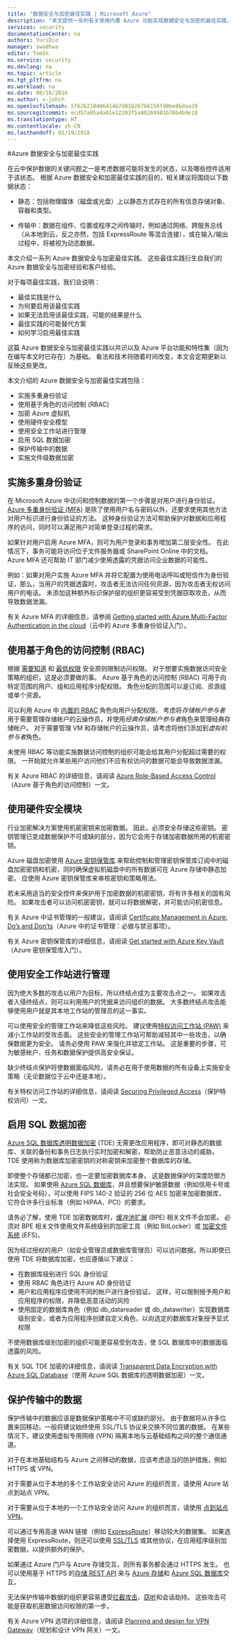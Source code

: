 ```yaml
---
title: "数据安全与加密最佳实践 | Microsoft Azure"
description: "本文提供一系列有关使用内置 Azure 功能实现数据安全与加密的最佳实践。"
services: security
documentationCenter: na
authors: YuriDio
manager: swadhwa
editor: TomSh
ms.service: security
ms.devlang: na
ms.topic: article
ms.tgt_pltfrm: na
ms.workload: na
ms.date: 08/16/2016
ms.author: v-johch
ms.openlocfilehash: 5f626210406414b7d01b267b6156fd0be8bdaa39
ms.sourcegitcommit: ecd57a05a4a01e12203f5a80269981b76b4b9e18
ms.translationtype: HT
ms.contentlocale: zh-CN
ms.lasthandoff: 01/19/2018
---
```

#<a name="azure-data-security-and-encryption-best-practices"></a>Azure 数据安全与加密最佳实践

在云中保护数据的关键问题之一是考虑数据可能将发生的状态，以及哪些控件适用于该状态。 根据 Azure 数据安全和加密最佳实践的目的，相关建议将围绕以下数据状态：

- 静态：包括物理媒体（磁盘或光盘）上以静态方式存在的所有信息存储对象、容器和类型。

- 传输中：数据在组件、位置或程序之间传输时，例如通过网络、跨服务总线（从本地到云，反之亦然，包括 ExpressRoute 等混合连接），或在输入/输出过程中，将被视为动态数据。

本文介绍一系列 Azure 数据安全与加密最佳实践。 这些最佳实践衍生自我们的 Azure 数据安全与加密经验和客户经验。

对于每项最佳实践，我们会说明：

- 最佳实践是什么
- 为何要启用该最佳实践
- 如果无法启用该最佳实践，可能的结果是什么
- 最佳实践的可能替代方案
- 如何学习启用最佳实践

这篇 Azure 数据安全与加密最佳实践以共识以及 Azure 平台功能和特性集（因为在编写本文时已存在）为基础。 看法和技术将随着时间改变，本文会定期更新以反映这些更改。

本文介绍的 Azure 数据安全与加密最佳实践包括：

- 实施多重身份验证
- 使用基于角色的访问控制 (RBAC)
- 加密 Azure 虚拟机
- 使用硬件安全模型
- 使用安全工作站进行管理
- 启用 SQL 数据加密
- 保护传输中的数据
- 实施文件级数据加密

## <a name="enforce-multi-factor-authentication"></a>实施多重身份验证

在 Microsoft Azure 中访问和控制数据的第一个步骤是对用户进行身份验证。 [Azure 多重身份验证 (MFA)](../multi-factor-authentication/multi-factor-authentication.md) 是除了使用用户名与密码以外，还要求使用其他方法对用户标识进行身份验证的方法。 这种身份验证方法可帮助保护对数据和应用程序的访问，同时可以满足用户对简单登录过程的需求。

如果针对用户启用 Azure MFA，则可为用户登录和事务增加第二层安全性。 在此情况下，事务可能将访问位于文件服务器或 SharePoint Online 中的文档。 Azure MFA 还可帮助 IT 部门减少使用透露的凭据访问企业数据的可能性。

例如：如果对用户实施 Azure MFA 并将它配置为使用电话呼叫或短信作为身份验证，那么，当用户的凭据透露时，攻击者无法访问任何资源，因为攻击者无权访问用户的电话。 未添加这种额外标识保护层的组织更容易受到凭据窃取攻击，从而导致数据泄漏。

有关 Azure MFA 的详细信息，请参阅 [Getting started with Azure Multi-Factor Authentication in the cloud](../multi-factor-authentication/multi-factor-authentication-get-started-cloud.md)（云中的 Azure 多重身份验证入门）。

## <a name="use-role-based-access-control-rbac"></a>使用基于角色的访问控制 (RBAC)
根据 [需要知道](https://en.wikipedia.org/wiki/Need_to_know) 和 [最低权限](https://en.wikipedia.org/wiki/Principle_of_least_privilege) 安全原则限制访问权限。 对于想要实施数据访问安全策略的组织，这是必须要做的事。 Azure 基于角色的访问控制 (RBAC) 可用于向特定范围的用户、组和应用程序分配权限。 角色分配的范围可以是订阅、资源组或单个资源。

可以利用 Azure 中 [内置的 RBAC](../active-directory/role-based-access-built-in-roles.md) 角色向用户分配权限。 考虑将*存储帐户参与者*用于需要管理存储帐户的云操作员，并使用*经典存储帐户参与者*角色来管理经典存储帐户。 对于需要管理 VM 和存储帐户的云操作员，请考虑将他们添加到*虚拟机参与者*角色。

未使用 RBAC 等功能实施数据访问控制的组织可能会给其用户分配超过需要的权限。 一开始就允许某些用户访问他们不应有权访问的数据可能会导致数据泄漏。

有关 Azure RBAC 的详细信息，请阅读 [Azure Role-Based Access Control](../active-directory/role-based-access-control-configure.md)（Azure 基于角色的访问控制）一文。

## <a name="use-hardware-security-modules"></a>使用硬件安全模块

行业加密解决方案使用机密密钥来加密数据。 因此，必须安全存储这些密钥。 密钥管理已变成数据保护不可或缺的部分，因为它会用于存储加密数据所用的机密密钥。

Azure 磁盘加密使用 [Azure 密钥保管库](https://azure.microsoft.com/services/key-vault/) 来帮助控制和管理密钥保管库订阅中的磁盘加密密钥和机密，同时确保虚拟机磁盘中的所有数据可在 Azure 存储中静态加密。 应使用 Azure 密钥保管库来审核密钥和策略用法。

若未采用适当的安全控件来保护用于加密数据的机密密钥，将有许多相关的固有风险。 如果攻击者可以访问机密密钥，就可以将数据解密，并可能访问机密信息。

有关 Azure 中证书管理的一般建议，请阅读 [Certificate Management in Azure: Do’s and Don’ts](https://blogs.msdn.microsoft.com/azuresecurity/2015/07/13/certificate-management-in-azure-dos-and-donts/)（Azure 中的证书管理：必做与禁忌事项）。

有关 Azure 密钥保管库的详细信息，请阅读 [Get started with Azure Key Vault](../key-vault/key-vault-get-started.md)（Azure 密钥保管库入门）。

## <a name="manage-with-secure-workstations"></a>使用安全工作站进行管理

因为绝大多数的攻击以用户为目标，所以终结点成为主要攻击点之一。 如果攻击者入侵终结点，则可以利用用户的凭据来访问组织的数据。 大多数终结点攻击能够使用用户就是其本地工作站的管理员的这一事实。

可以使用安全的管理工作站来降低这些风险。 建议使用[特权访问工作站 (PAW)](https://technet.microsoft.com/library/mt634654.aspx) 来减小工作站的受攻击面。 这些安全的管理工作站可帮助减轻其中一些攻击，以确保数据更为安全。 请务必使用 PAW 来强化并锁定工作站。 这是重要的步骤，可为敏感帐户、任务和数据保护提供高安全保证。

缺少终结点保护将使数据面临风险，请务必在用于使用数据的所有设备上实施安全策略（无论数据位于云中还是本地）。

有关特权访问工作站的详细信息，请阅读 [Securing Privileged Access](https://technet.microsoft.com/library/mt631194.aspx)（保护特权访问）一文。

## <a name="enable-sql-data-encryption"></a>启用 SQL 数据加密

[Azure SQL 数据库透明数据加密](https://msdn.microsoft.com/library/dn948096.aspx) (TDE) 无需更改应用程序，即可对静态的数据库、关联的备份和事务日志执行实时加密和解密，帮助防止恶意活动的威胁。  TDE 使用称为数据库加密密钥的对称密钥来加密整个数据库的存储。

即使整个存储都已加密，也一定要加密数据库本身。 这是数据保护的深度防御方法实现。 如果使用 [Azure SQL 数据库](https://msdn.microsoft.com/library/0bf7e8ff-1416-4923-9c4c-49341e208c62.aspx)，并且想要保护敏感数据（例如信用卡号或社会安全号码），可以使用 FIPS 140-2 验证的 256 位 AES 加密来加密数据库，它符合许多行业标准（例如 HIPAA、PCI）的要求。

请务必了解，使用 TDE 加密数据库时，[缓冲池扩展](https://msdn.microsoft.com/library/dn133176.aspx) (BPE) 相关文件不会加密。 必须对 BPE 相关文件使用文件系统级别的加密工具（例如 BitLocker）或 [加密文件系统](https://technet.microsoft.com/library/cc700811.aspx) (EFS)。

因为经过授权的用户（如安全管理员或数据库管理员）可以访问数据，所以即使已使用 TDE 将数据库加密，也应遵循以下建议：

- 在数据库级别进行 SQL 身份验证
- 使用 RBAC 角色进行 Azure AD 身份验证
- 用户和应用程序应使用不同的帐户进行身份验证。 这样，可以限制授予用户和应用程序的权限，并降低恶意活动的风险
- 使用固定的数据库角色（例如 db_datareader 或 db_datawriter）实现数据库级别安全，或者为应用程序创建自定义角色，以向选定的数据库对象授予显式权限

不使用数据库级别加密的组织可能更容易受到攻击，使 SQL 数据库中的数据面临透露的风险。

有关 SQL TDE 加密的详细信息，请阅读 [Transparent Data Encryption with Azure SQL Database](https://msdn.microsoft.com/library/0bf7e8ff-1416-4923-9c4c-49341e208c62.aspx)（使用 Azure SQL 数据库的透明数据加密）一文。

## <a name="protect-data-in-transit"></a>保护传输中的数据

保护传输中的数据应该是数据保护策略中不可或缺的部分。 由于数据将从许多位置来回移动，一般将建议始终使用 SSL/TLS 协议来交换不同位置的数据。 在某些情况下，建议使用虚拟专用网络 (VPN) 隔离本地与云基础结构之间的整个通信通道。

对于在本地基础结构与 Azure 之间移动的数据，应该考虑适当的防护措施，例如 HTTPS 或 VPN。

对于需要从位于本地的多个工作站安全访问 Azure 的组织而言，请使用 Azure 站点到站点 VPN。

对于需要从位于本地的一个工作站安全访问 Azure 的组织而言，请使用 [点到站点 VPN](../vpn-gateway/vpn-gateway-point-to-site-create.md)。

可以通过专用高速 WAN 链接（例如 [ExpressRoute](https://www.azure.cn/home/features/expressroute/)）移动较大的数据集。 如果选择使用 ExpressRoute，则还可以使用 [SSL/TLS](https://support.microsoft.com/kb/257591) 或其他协议，在应用程序级别加密数据，以提供额外的保护。

如果通过 Azure 门户与 Azure 存储交互，则所有事务都会通过 HTTPS 发生。 也可以使用基于 HTTPS 的[存储 REST API](https://msdn.microsoft.com/library/azure/dd179355.aspx) 来与 [Azure 存储](https://www.azure.cn/home/features/storage/)和 [Azure SQL 数据库](https://www.azure.cn/home/features/sql-database/)交互。

无法保护传输中数据的组织更容易遭受[拦截攻击](https://technet.microsoft.com/library/gg195821.aspx)、[窃听](https://technet.microsoft.com/library/gg195641.aspx)和会话劫持。 这些攻击可能是获取机密数据访问权限的第一步。

有关 Azure VPN 选项的详细信息，请阅读 [Planning and design for VPN Gateway](../vpn-gateway/vpn-gateway-plan-design.md)（规划和设计 VPN 网关）一文。